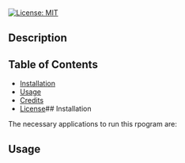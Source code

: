 # 

[![License: MIT](https://img.shields.io/badge/License-MIT-yellow.svg)](https://opensource.org/licenses/MIT)


## Description



## Table of Contents

- [Installation](#installation)
- [Usage](#usage)
- [Credits](#credits)
- [License](#license)## Installation

The necessary applications to run this rpogram are:


## Usage



